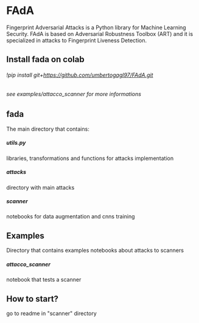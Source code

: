# FAdA
Fingerprint Adversarial Attacks is a Python library for Machine Learning Security.
FAdA is based on Adversarial Robustness Toolbox (ART) and it is specialized in attacks to Fingerprint Liveness Detection.

## Install fada on colab
###### !pip install git+https://github.com/umbertogagl97/FAdA.git
###### see examples/attacco_scanner for more informations

## fada
The main directory that contains:
##### utils.py
libraries, transformations and functions for attacks implementation
##### attacks
directory with main attacks
##### scanner
notebooks for data augmentation and cnns training

## Examples
Directory that contains examples notebooks about attacks to scanners
##### attacco_scanner
notebook that tests a scanner

## How to start?
go to readme in "scanner" directory
